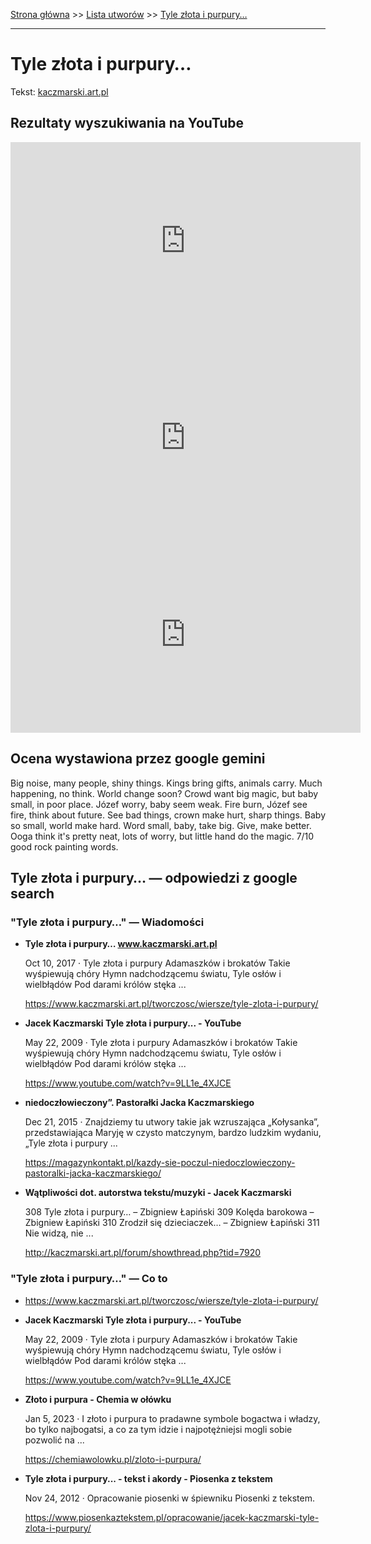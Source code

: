 [Strona główna](../index.md) >> [Lista utworów](../list.md) >> [Tyle złota i purpury…](609.md)

---

# Tyle złota i purpury…

Tekst: [kaczmarski.art.pl](https://www.kaczmarski.art.pl/tworczosc/wiersze/tyle-zlota-i-purpury/)

## Rezultaty wyszukiwania na YouTube

<iframe width="560" height="315" src="https://www.youtube.com/embed/9LL1e_4XJCE?si=IdontcarewhotheIRSsendsImnotpayingtaxes" title="YouTube video player" frameborder="0" allow="accelerometer; autoplay; clipboard-write; encrypted-media; gyroscope; picture-in-picture; web-share" referrerpolicy="strict-origin-when-cross-origin" allowfullscreen></iframe>

<iframe width="560" height="315" src="https://www.youtube.com/embed/d5eB_RcRh6U?si=IdontcarewhotheIRSsendsImnotpayingtaxes" title="YouTube video player" frameborder="0" allow="accelerometer; autoplay; clipboard-write; encrypted-media; gyroscope; picture-in-picture; web-share" referrerpolicy="strict-origin-when-cross-origin" allowfullscreen></iframe>

<iframe width="560" height="315" src="https://www.youtube.com/embed/8aOE30cDG48?si=IdontcarewhotheIRSsendsImnotpayingtaxes" title="YouTube video player" frameborder="0" allow="accelerometer; autoplay; clipboard-write; encrypted-media; gyroscope; picture-in-picture; web-share" referrerpolicy="strict-origin-when-cross-origin" allowfullscreen></iframe>

## Ocena wystawiona przez google gemini

Big noise, many people, shiny things. Kings bring gifts, animals carry. Much happening, no think. World change soon? Crowd want big magic, but baby small, in poor place. Józef worry, baby seem weak. Fire burn, Józef see fire, think about future. See bad things, crown make hurt, sharp things. Baby so small, world make hard. Word small, baby, take big. Give, make better. Ooga think it's pretty neat, lots of worry, but little hand do the magic. 7/10 good rock painting words.


## Tyle złota i purpury… — odpowiedzi z google search

### "Tyle złota i purpury…" — Wiadomości

- **Tyle złota i purpury… www.kaczmarski.art.pl**

    Oct 10, 2017  ·  Tyle złota i purpury Adamaszków i brokatów Takie wyśpiewują chóry Hymn nadchodzącemu światu, Tyle osłów i wielbłądów Pod darami królów stęka ... 

   <https://www.kaczmarski.art.pl/tworczosc/wiersze/tyle-zlota-i-purpury/>
- **Jacek Kaczmarski Tyle złota i purpury... - YouTube**

    May 22, 2009  ·  Tyle złota i purpury Adamaszków i brokatów Takie wyśpiewują chóry Hymn nadchodzącemu światu, Tyle osłów i wielbłądów Pod darami królów stęka ... 

   <https://www.youtube.com/watch?v=9LL1e_4XJCE>
- **niedoczłowieczony”. Pastorałki Jacka Kaczmarskiego**

    Dec 21, 2015  ·  Znajdziemy tu utwory takie jak wzruszająca „Kołysanka”, przedstawiająca Maryję w czysto matczynym, bardzo ludzkim wydaniu, „Tyle złota i purpury ... 

   <https://magazynkontakt.pl/kazdy-sie-poczul-niedoczlowieczony-pastoralki-jacka-kaczmarskiego/>
- **Wątpliwości dot. autorstwa tekstu/muzyki - Jacek Kaczmarski**

    308 Tyle złota i purpury… – Zbigniew Łapiński 309 Kolęda barokowa – Zbigniew Łapiński 310 Zrodził się dzieciaczek… – Zbigniew Łapiński 311 Nie widzą, nie ... 

   <http://kaczmarski.art.pl/forum/showthread.php?tid=7920>

### "Tyle złota i purpury…" — Co to

- <https://www.kaczmarski.art.pl/tworczosc/wiersze/tyle-zlota-i-purpury/>
- **Jacek Kaczmarski Tyle złota i purpury... - YouTube**

    May 22, 2009  ·  Tyle złota i purpury Adamaszków i brokatów Takie wyśpiewują chóry Hymn nadchodzącemu światu, Tyle osłów i wielbłądów Pod darami królów stęka ... 

   <https://www.youtube.com/watch?v=9LL1e_4XJCE>
- **Złoto i purpura - Chemia w ołówku**

    Jan 5, 2023  ·  I złoto i purpura to pradawne symbole bogactwa i władzy, bo tylko najbogatsi, a co za tym idzie i najpotężniejsi mogli sobie pozwolić na ... 

   <https://chemiawolowku.pl/zloto-i-purpura/>
- **Tyle złota i purpury... - tekst i akordy - Piosenka z tekstem**

    Nov 24, 2012  ·  Opracowanie piosenki w śpiewniku Piosenki z tekstem. 

   <https://www.piosenkaztekstem.pl/opracowanie/jacek-kaczmarski-tyle-zlota-i-purpury/>

